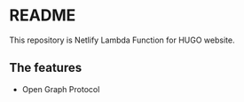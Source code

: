 # README
This repository is Netlify Lambda Function for HUGO website.

## The features
* Open Graph Protocol
